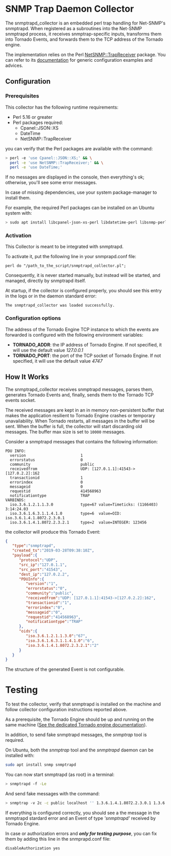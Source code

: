 # SNMP Trap Daemon Collector

The snmptrapd_collector is an embedded perl trap handling for Net-SNMP's snmptrapd.
When registered as a subroutines into the Net-SNMP snmptrapd process, 
it receives snmptrap-specific inputs, 
transforms them into Tornado Events, and forwards them to the TCP address 
of the Tornado engine.

The implementation relies on the Perl 
[NetSNMP::TrapReceiver](https://metacpan.org/pod/NetSNMP::TrapReceiver)
package. You can refer to its [documentation](https://metacpan.org/pod/NetSNMP::TrapReceiver)
for generic configuration examples and advices. 

## Configuration

### Prerequisites

This collector has the following runtime requirements:
- Perl 5.16 or greater
- Perl packages required:
  - Cpanel::JSON::XS
  - DateTime
  - NetSNMP::TrapReceiver

you can verify that the Perl packages are available with the command:
```bash
> perl -e 'use Cpanel::JSON::XS;' && \
  perl -e 'use NetSNMP::TrapReceiver;' && \
  perl -e 'use DateTime;'
```

If no messages are displayed in the console, then everything's ok; otherwise, 
you'll see some error messages.

In case of missing dependencies, use your system package-manager to install them.

For example, the required Perl packages can be installed on an Ubuntu system with:
```bash
> sudo apt install libcpanel-json-xs-perl libdatetime-perl libsnmp-perl
```

### Activation

This Collector is meant to be integrated with snmptrapd.

To activate it, put the following line in your snmprapd.conf file:

```
perl do "/path_to_the_script/snmptrapd_collector.pl"; 
```

Consequently, it is never started manually, but instead will be started, and managed,
directly by snmptrapd itself.

At startup, if the collector is configured properly, you should see 
this entry in the logs or in the daemon standard error:
```
The snmptrapd_collector was loaded successfully.
```

### Configuration options
The address of the Tornado Engine TCP instance to which the events are forwarded 
is configured with the following environment variables:
- __TORNADO_ADDR__: the IP address of Tornado Engine. If not specified, 
it will use the default value _127.0.0.1_
- __TORNADO_PORT__: the port of the TCP socket of Tornado Engine. If not specified, 
it will use the default value _4747_


## How It Works

The snmptrapd_collector receives snmptrapd messages, parses them, generates Tornado Events
and, finally, sends them to the Tornado TCP events socket.

The received messages are kept in an in memory non-persistent buffer that makes the application
resilient to Tornado Engine crashes or temporary unavailability.
When Tornado restarts, all messages in the buffer will be sent.
When the buffer is full, the collector will start discarding old messages.
The buffer max size is set to `10000` messages. 

 
Consider a snmptrapd messages that contains the following information:
```
PDU INFO:
  version                        1
  errorstatus                    0
  community                      public
  receivedfrom                   UDP: [127.0.1.1]:41543->[127.0.2.2]:162
  transactionid                  1
  errorindex                     0
  messageid                      0
  requestid                      414568963
  notificationtype               TRAP
VARBINDS:
  iso.3.6.1.2.1.1.3.0            type=67 value=Timeticks: (1166403) 3:14:24.03
  iso.3.6.1.6.3.1.1.4.1.0        type=6  value=OID: iso.3.6.1.4.1.8072.2.3.0.1
  iso.3.6.1.4.1.8072.2.3.2.1     type=2  value=INTEGER: 123456
```

the collector will produce this Tornado Event:
```json
{
   "type":"snmptrapd",
   "created_ts":"2019-03-28T09:38:10Z",
   "payload":{
      "protocol":"UDP",
      "src_ip":"127.0.1.1",
      "src_port":"41543",
      "dest_ip":"127.0.2.2",
      "PDUInfo":{
         "version":"1",
         "errorstatus":"0",
         "community":"public",
         "receivedfrom":"UDP: [127.0.1.1]:41543->[127.0.2.2]:162",
         "transactionid":"1",
         "errorindex":"0",
         "messageid":"0",
         "requestid":"414568963",
         "notificationtype":"TRAP"
      },
      "oids":{
         "iso.3.6.1.2.1.1.3.0":"67",
         "iso.3.6.1.6.3.1.1.4.1.0":"6",
         "iso.3.6.1.4.1.8072.2.3.2.1":"2"
      }
   }
}
```

The structure of the generated Event is not configurable.

# Testing

To test the collector, verify that snmptrapd is installed on the machine and
follow collector configuration instructions reported above.

As a prerequisite, the Tornado Engine should be up and running on the same machine 
([See the dedicated Tornado engine documentation](../../engine/doc/README.md)). 

In addition, to send fake snmptrapd messages, the _snmptrap_ tool is required.

On Ubuntu, both the _snmptrap_ tool and the _snmptrapd_ daemon can be installed with:
```bash
sudo apt install snmp snmptrapd
```

You can now start snmptrapd (as root) in a terminal:
```bash
> snmptrapd -f -Le
```

And send fake messages with the command:
```bash
> snmptrap -v 2c -c public localhost '' 1.3.6.1.4.1.8072.2.3.0.1 1.3.6.1.4.1.8072.2.3.2.1 i 123456
```

If everything is configured correctly, you should see a the message in the snmptrapd stardard error
and an Event of type _'snmptrapd'_ received by Tornado Engine. 

In case or authorization errors and **_only for testing purpose_**, 
you can fix them by adding this line in the snmprapd.conf file:
```
disableAuthorization yes
```


